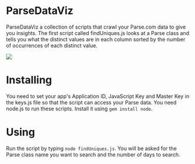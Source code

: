 # ParseDataViz
ParseDataViz a collection of scripts that crawl your Parse.com data to give you insights. The first script called findUniques.js looks at a Parse class and tells you what the distinct values are in each column sorted by the number of occurrences of each distinct value.


[![](http://i.imgur.com/7OZPv5o.png)](https://www.youtube.com/watch?v=T78CqsZZ_3s)

# Installing

You need to set your app's Application ID, JavaScript Key and Master Key in the keys.js file so that the script can access your Parse data. You need node.js to run these scripts. Install it using `gem install node`.

# Using

Run the script by typing `node findUniques.js`. You will be asked for the Parse class name you want to search and the number of days to search.
